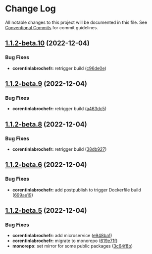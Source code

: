 # Change Log

All notable changes to this project will be documented in this file.
See [Conventional Commits](https://conventionalcommits.org) for commit guidelines.

## [1.1.2-beta.10](https://github.com/clabroche/monorepo/compare/v1.1.2-beta.9...v1.1.2-beta.10) (2022-12-04)

### Bug Fixes

* **corentinlabrochefr:** retrigger build ([c96de0e](https://github.com/clabroche/monorepo/commit/c96de0e0000a48963015648a45575270cbf15895))

## [1.1.2-beta.9](https://github.com/clabroche/monorepo/compare/v1.1.2-beta.8...v1.1.2-beta.9) (2022-12-04)

### Bug Fixes

* **corentinlabrochefr:** retrigger build ([a463dc5](https://github.com/clabroche/monorepo/commit/a463dc56ef8b41f82fc3629f41526f397f61a1a1))

## [1.1.2-beta.8](https://github.com/clabroche/monorepo/compare/v1.1.2-beta.7...v1.1.2-beta.8) (2022-12-04)

### Bug Fixes

* **corentinlabrochefr:** retrigger build ([38db927](https://github.com/clabroche/monorepo/commit/38db927743fcbcfad6a313c3cc3911f83ad0f6ea))

## [1.1.2-beta.6](https://github.com/clabroche/monorepo/compare/v1.1.2-beta.5...v1.1.2-beta.6) (2022-12-04)

### Bug Fixes

* **corentinlabrochefr:** add postpublish to trigger Dockerfile build ([699ae19](https://github.com/clabroche/monorepo/commit/699ae19c687c8d5b6a772df6f5a72a13adc90a7d))

## [1.1.2-beta.5](https://github.com/clabroche/monorepo/compare/v1.1.2-beta.4...v1.1.2-beta.5) (2022-12-04)

### Bug Fixes

* **corentinlabrochefr:** add microservice ([e948ba1](https://github.com/clabroche/monorepo/commit/e948ba11b3ab676964e40b3216c4f65ce0e8cb91))
* **corentinlabrochefr:** migrate to monorepo ([619e71f](https://github.com/clabroche/monorepo/commit/619e71fb62f5fd2c69e941240d93e28468d533ad))
* **monorepo:** set mirror for some public packages ([3c64f8b](https://github.com/clabroche/monorepo/commit/3c64f8b9c11ad96532af170d1c82e773dc5124ed))
